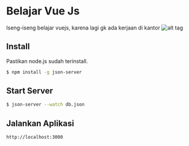 # Belajar Vue Js
Iseng-iseng belajar vuejs, karena lagi gk ada kerjaan di kantor
![alt tag](https://i.imgsafe.org/ea0dcbf24f.jpg)

## Install
Pastikan node.js sudah terinstall.
```bash
$ npm install -g json-server
```

## Start Server

```bash
$ json-server --watch db.json
```

## Jalankan Aplikasi

```bash
http://localhost:3000
```
